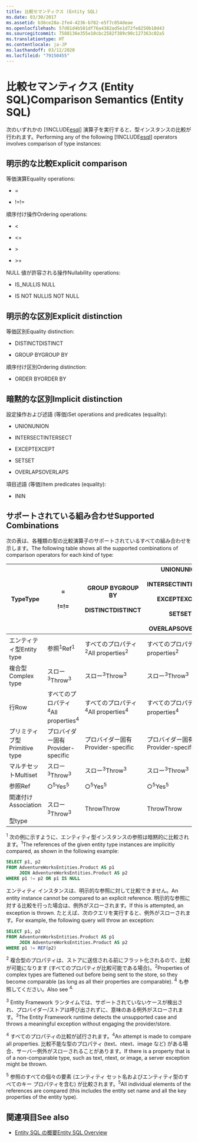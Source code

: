 ```yaml
---
title: 比較セマンティクス (Entity SQL)
ms.date: 03/30/2017
ms.assetid: b36ce28a-2fe4-4236-b782-e5f7c054deae
ms.openlocfilehash: 57d81d4b581df76a4382ad5e1d72fe8250b10d43
ms.sourcegitcommit: 7588136e355e10cbc2582f389c90c127363c02a5
ms.translationtype: HT
ms.contentlocale: ja-JP
ms.lasthandoff: 03/12/2020
ms.locfileid: "79150455"
---
```

# <a name="comparison-semantics-entity-sql"></a><span data-ttu-id="7200c-102">比較セマンティクス (Entity SQL)</span><span class="sxs-lookup"><span data-stu-id="7200c-102">Comparison Semantics (Entity SQL)</span></span>
<span data-ttu-id="7200c-103">次のいずれかの [!INCLUDE[esql](../../../../../../includes/esql-md.md)] 演算子を実行すると、型インスタンスの比較が行われます。</span><span class="sxs-lookup"><span data-stu-id="7200c-103">Performing any of the following [!INCLUDE[esql](../../../../../../includes/esql-md.md)] operators involves comparison of type instances:</span></span>  
  
## <a name="explicit-comparison"></a><span data-ttu-id="7200c-104">明示的な比較</span><span class="sxs-lookup"><span data-stu-id="7200c-104">Explicit comparison</span></span>  
 <span data-ttu-id="7200c-105">等価演算</span><span class="sxs-lookup"><span data-stu-id="7200c-105">Equality operations:</span></span>  
  
- =  
  
- <span data-ttu-id="7200c-106">!=</span><span class="sxs-lookup"><span data-stu-id="7200c-106">!=</span></span>  
  
 <span data-ttu-id="7200c-107">順序付け操作</span><span class="sxs-lookup"><span data-stu-id="7200c-107">Ordering operations:</span></span>  
  
- <  
  
- \<=  
  
- \>  
  
- \>=  
  
 <span data-ttu-id="7200c-108">NULL 値が許容される操作</span><span class="sxs-lookup"><span data-stu-id="7200c-108">Nullability operations:</span></span>  
  
- <span data-ttu-id="7200c-109">IS_NULL</span><span class="sxs-lookup"><span data-stu-id="7200c-109">IS NULL</span></span>  
  
- <span data-ttu-id="7200c-110">IS NOT NULL</span><span class="sxs-lookup"><span data-stu-id="7200c-110">IS NOT NULL</span></span>  
  
## <a name="explicit-distinction"></a><span data-ttu-id="7200c-111">明示的な区別</span><span class="sxs-lookup"><span data-stu-id="7200c-111">Explicit distinction</span></span>  
 <span data-ttu-id="7200c-112">等価区別</span><span class="sxs-lookup"><span data-stu-id="7200c-112">Equality distinction:</span></span>  
  
- <span data-ttu-id="7200c-113">DISTINCT</span><span class="sxs-lookup"><span data-stu-id="7200c-113">DISTINCT</span></span>  
  
- <span data-ttu-id="7200c-114">GROUP BY</span><span class="sxs-lookup"><span data-stu-id="7200c-114">GROUP BY</span></span>  
  
 <span data-ttu-id="7200c-115">順序付け区別</span><span class="sxs-lookup"><span data-stu-id="7200c-115">Ordering distinction:</span></span>  
  
- <span data-ttu-id="7200c-116">ORDER BY</span><span class="sxs-lookup"><span data-stu-id="7200c-116">ORDER BY</span></span>  
  
## <a name="implicit-distinction"></a><span data-ttu-id="7200c-117">暗黙的な区別</span><span class="sxs-lookup"><span data-stu-id="7200c-117">Implicit distinction</span></span>  
 <span data-ttu-id="7200c-118">設定操作および述語 (等価)</span><span class="sxs-lookup"><span data-stu-id="7200c-118">Set operations and predicates (equality):</span></span>  
  
- <span data-ttu-id="7200c-119">UNION</span><span class="sxs-lookup"><span data-stu-id="7200c-119">UNION</span></span>  
  
- <span data-ttu-id="7200c-120">INTERSECT</span><span class="sxs-lookup"><span data-stu-id="7200c-120">INTERSECT</span></span>  
  
- <span data-ttu-id="7200c-121">EXCEPT</span><span class="sxs-lookup"><span data-stu-id="7200c-121">EXCEPT</span></span>  
  
- <span data-ttu-id="7200c-122">SET</span><span class="sxs-lookup"><span data-stu-id="7200c-122">SET</span></span>  
  
- <span data-ttu-id="7200c-123">OVERLAPS</span><span class="sxs-lookup"><span data-stu-id="7200c-123">OVERLAPS</span></span>  
  
 <span data-ttu-id="7200c-124">項目述語 (等価)</span><span class="sxs-lookup"><span data-stu-id="7200c-124">Item predicates (equality):</span></span>  
  
- <span data-ttu-id="7200c-125">IN</span><span class="sxs-lookup"><span data-stu-id="7200c-125">IN</span></span>  
  
## <a name="supported-combinations"></a><span data-ttu-id="7200c-126">サポートされている組み合わせ</span><span class="sxs-lookup"><span data-stu-id="7200c-126">Supported Combinations</span></span>  
 <span data-ttu-id="7200c-127">次の表は、各種類の型の比較演算子のサポートされているすべての組み合わせを示します。</span><span class="sxs-lookup"><span data-stu-id="7200c-127">The following table shows all the supported combinations of comparison operators for each kind of type:</span></span>  
  
|<span data-ttu-id="7200c-128">**Type**</span><span class="sxs-lookup"><span data-stu-id="7200c-128">**Type**</span></span>|**=**<br /><br /> <span data-ttu-id="7200c-129">**!=**</span><span class="sxs-lookup"><span data-stu-id="7200c-129">**!=**</span></span>|<span data-ttu-id="7200c-130">**GROUP BY**</span><span class="sxs-lookup"><span data-stu-id="7200c-130">**GROUP BY**</span></span><br /><br /> <span data-ttu-id="7200c-131">**DISTINCT**</span><span class="sxs-lookup"><span data-stu-id="7200c-131">**DISTINCT**</span></span>|<span data-ttu-id="7200c-132">**UNION**</span><span class="sxs-lookup"><span data-stu-id="7200c-132">**UNION**</span></span><br /><br /> <span data-ttu-id="7200c-133">**INTERSECT**</span><span class="sxs-lookup"><span data-stu-id="7200c-133">**INTERSECT**</span></span><br /><br /> <span data-ttu-id="7200c-134">**EXCEPT**</span><span class="sxs-lookup"><span data-stu-id="7200c-134">**EXCEPT**</span></span><br /><br /> <span data-ttu-id="7200c-135">**SET**</span><span class="sxs-lookup"><span data-stu-id="7200c-135">**SET**</span></span><br /><br /> <span data-ttu-id="7200c-136">**OVERLAPS**</span><span class="sxs-lookup"><span data-stu-id="7200c-136">**OVERLAPS**</span></span>|<span data-ttu-id="7200c-137">**IN**</span><span class="sxs-lookup"><span data-stu-id="7200c-137">**IN**</span></span>|<span data-ttu-id="7200c-138">**<   <=**</span><span class="sxs-lookup"><span data-stu-id="7200c-138">**<   <=**</span></span><br /><br /> <span data-ttu-id="7200c-139">**>   >=**</span><span class="sxs-lookup"><span data-stu-id="7200c-139">**>   >=**</span></span>|<span data-ttu-id="7200c-140">**ORDER BY**</span><span class="sxs-lookup"><span data-stu-id="7200c-140">**ORDER BY**</span></span>|<span data-ttu-id="7200c-141">**IS NULL**</span><span class="sxs-lookup"><span data-stu-id="7200c-141">**IS NULL**</span></span><br /><br /> <span data-ttu-id="7200c-142">**IS NOT NULL**</span><span class="sxs-lookup"><span data-stu-id="7200c-142">**IS NOT NULL**</span></span>|  
|-|-|-|-|-|-|-|-|  
|<span data-ttu-id="7200c-143">エンティティ型</span><span class="sxs-lookup"><span data-stu-id="7200c-143">Entity type</span></span>|<span data-ttu-id="7200c-144">参照<sup>1</sup></span><span class="sxs-lookup"><span data-stu-id="7200c-144">Ref<sup>1</sup></span></span>|<span data-ttu-id="7200c-145">すべてのプロパティ<sup>2</sup></span><span class="sxs-lookup"><span data-stu-id="7200c-145">All properties<sup>2</sup></span></span>|<span data-ttu-id="7200c-146">すべてのプロパティ<sup>2</sup></span><span class="sxs-lookup"><span data-stu-id="7200c-146">All properties<sup>2</sup></span></span>|<span data-ttu-id="7200c-147">すべてのプロパティ<sup>2</sup></span><span class="sxs-lookup"><span data-stu-id="7200c-147">All properties<sup>2</sup></span></span>|<span data-ttu-id="7200c-148">スロー<sup>3</sup></span><span class="sxs-lookup"><span data-stu-id="7200c-148">Throw<sup>3</sup></span></span>|<span data-ttu-id="7200c-149">スロー<sup>3</sup></span><span class="sxs-lookup"><span data-stu-id="7200c-149">Throw<sup>3</sup></span></span>|<span data-ttu-id="7200c-150">参照<sup>1</sup></span><span class="sxs-lookup"><span data-stu-id="7200c-150">Ref<sup>1</sup></span></span>|  
|<span data-ttu-id="7200c-151">複合型</span><span class="sxs-lookup"><span data-stu-id="7200c-151">Complex type</span></span>|<span data-ttu-id="7200c-152">スロー<sup>3</sup></span><span class="sxs-lookup"><span data-stu-id="7200c-152">Throw<sup>3</sup></span></span>|<span data-ttu-id="7200c-153">スロー<sup>3</sup></span><span class="sxs-lookup"><span data-stu-id="7200c-153">Throw<sup>3</sup></span></span>|<span data-ttu-id="7200c-154">スロー<sup>3</sup></span><span class="sxs-lookup"><span data-stu-id="7200c-154">Throw<sup>3</sup></span></span>|<span data-ttu-id="7200c-155">スロー<sup>3</sup></span><span class="sxs-lookup"><span data-stu-id="7200c-155">Throw<sup>3</sup></span></span>|<span data-ttu-id="7200c-156">スロー<sup>3</sup></span><span class="sxs-lookup"><span data-stu-id="7200c-156">Throw<sup>3</sup></span></span>|<span data-ttu-id="7200c-157">スロー<sup>3</sup></span><span class="sxs-lookup"><span data-stu-id="7200c-157">Throw<sup>3</sup></span></span>|<span data-ttu-id="7200c-158">スロー<sup>3</sup></span><span class="sxs-lookup"><span data-stu-id="7200c-158">Throw<sup>3</sup></span></span>|  
|<span data-ttu-id="7200c-159">行</span><span class="sxs-lookup"><span data-stu-id="7200c-159">Row</span></span>|<span data-ttu-id="7200c-160">すべてのプロパティ<sup>4</sup></span><span class="sxs-lookup"><span data-stu-id="7200c-160">All properties<sup>4</sup></span></span>|<span data-ttu-id="7200c-161">すべてのプロパティ<sup>4</sup></span><span class="sxs-lookup"><span data-stu-id="7200c-161">All properties<sup>4</sup></span></span>|<span data-ttu-id="7200c-162">すべてのプロパティ<sup>4</sup></span><span class="sxs-lookup"><span data-stu-id="7200c-162">All properties<sup>4</sup></span></span>|<span data-ttu-id="7200c-163">スロー<sup>3</sup></span><span class="sxs-lookup"><span data-stu-id="7200c-163">Throw<sup>3</sup></span></span>|<span data-ttu-id="7200c-164">スロー<sup>3</sup></span><span class="sxs-lookup"><span data-stu-id="7200c-164">Throw<sup>3</sup></span></span>|<span data-ttu-id="7200c-165">すべてのプロパティ<sup>4</sup></span><span class="sxs-lookup"><span data-stu-id="7200c-165">All properties<sup>4</sup></span></span>|<span data-ttu-id="7200c-166">スロー<sup>3</sup></span><span class="sxs-lookup"><span data-stu-id="7200c-166">Throw<sup>3</sup></span></span>|  
|<span data-ttu-id="7200c-167">プリミティブ型</span><span class="sxs-lookup"><span data-stu-id="7200c-167">Primitive type</span></span>|<span data-ttu-id="7200c-168">プロバイダー固有</span><span class="sxs-lookup"><span data-stu-id="7200c-168">Provider-specific</span></span>|<span data-ttu-id="7200c-169">プロバイダー固有</span><span class="sxs-lookup"><span data-stu-id="7200c-169">Provider-specific</span></span>|<span data-ttu-id="7200c-170">プロバイダー固有</span><span class="sxs-lookup"><span data-stu-id="7200c-170">Provider-specific</span></span>|<span data-ttu-id="7200c-171">プロバイダー固有</span><span class="sxs-lookup"><span data-stu-id="7200c-171">Provider-specific</span></span>|<span data-ttu-id="7200c-172">プロバイダー固有</span><span class="sxs-lookup"><span data-stu-id="7200c-172">Provider-specific</span></span>|<span data-ttu-id="7200c-173">プロバイダー固有</span><span class="sxs-lookup"><span data-stu-id="7200c-173">Provider-specific</span></span>|<span data-ttu-id="7200c-174">プロバイダー固有</span><span class="sxs-lookup"><span data-stu-id="7200c-174">Provider-specific</span></span>|  
|<span data-ttu-id="7200c-175">マルチセット</span><span class="sxs-lookup"><span data-stu-id="7200c-175">Multiset</span></span>|<span data-ttu-id="7200c-176">スロー<sup>3</sup></span><span class="sxs-lookup"><span data-stu-id="7200c-176">Throw<sup>3</sup></span></span>|<span data-ttu-id="7200c-177">スロー<sup>3</sup></span><span class="sxs-lookup"><span data-stu-id="7200c-177">Throw<sup>3</sup></span></span>|<span data-ttu-id="7200c-178">スロー<sup>3</sup></span><span class="sxs-lookup"><span data-stu-id="7200c-178">Throw<sup>3</sup></span></span>|<span data-ttu-id="7200c-179">スロー<sup>3</sup></span><span class="sxs-lookup"><span data-stu-id="7200c-179">Throw<sup>3</sup></span></span>|<span data-ttu-id="7200c-180">スロー<sup>3</sup></span><span class="sxs-lookup"><span data-stu-id="7200c-180">Throw<sup>3</sup></span></span>|<span data-ttu-id="7200c-181">スロー<sup>3</sup></span><span class="sxs-lookup"><span data-stu-id="7200c-181">Throw<sup>3</sup></span></span>|<span data-ttu-id="7200c-182">スロー<sup>3</sup></span><span class="sxs-lookup"><span data-stu-id="7200c-182">Throw<sup>3</sup></span></span>|  
|<span data-ttu-id="7200c-183">参照</span><span class="sxs-lookup"><span data-stu-id="7200c-183">Ref</span></span>|<span data-ttu-id="7200c-184">○<sup>5</sup></span><span class="sxs-lookup"><span data-stu-id="7200c-184">Yes<sup>5</sup></span></span>|<span data-ttu-id="7200c-185">○<sup>5</sup></span><span class="sxs-lookup"><span data-stu-id="7200c-185">Yes<sup>5</sup></span></span>|<span data-ttu-id="7200c-186">○<sup>5</sup></span><span class="sxs-lookup"><span data-stu-id="7200c-186">Yes<sup>5</sup></span></span>|<span data-ttu-id="7200c-187">○<sup>5</sup></span><span class="sxs-lookup"><span data-stu-id="7200c-187">Yes<sup>5</sup></span></span>|<span data-ttu-id="7200c-188">Throw</span><span class="sxs-lookup"><span data-stu-id="7200c-188">Throw</span></span>|<span data-ttu-id="7200c-189">Throw</span><span class="sxs-lookup"><span data-stu-id="7200c-189">Throw</span></span>|<span data-ttu-id="7200c-190">○<sup>5</sup></span><span class="sxs-lookup"><span data-stu-id="7200c-190">Yes<sup>5</sup></span></span>|  
|<span data-ttu-id="7200c-191">関連付け</span><span class="sxs-lookup"><span data-stu-id="7200c-191">Association</span></span><br /><br /> <span data-ttu-id="7200c-192">型</span><span class="sxs-lookup"><span data-stu-id="7200c-192">type</span></span>|<span data-ttu-id="7200c-193">スロー<sup>3</sup></span><span class="sxs-lookup"><span data-stu-id="7200c-193">Throw<sup>3</sup></span></span>|<span data-ttu-id="7200c-194">Throw</span><span class="sxs-lookup"><span data-stu-id="7200c-194">Throw</span></span>|<span data-ttu-id="7200c-195">Throw</span><span class="sxs-lookup"><span data-stu-id="7200c-195">Throw</span></span>|<span data-ttu-id="7200c-196">Throw</span><span class="sxs-lookup"><span data-stu-id="7200c-196">Throw</span></span>|<span data-ttu-id="7200c-197">スロー<sup>3</sup></span><span class="sxs-lookup"><span data-stu-id="7200c-197">Throw<sup>3</sup></span></span>|<span data-ttu-id="7200c-198">スロー<sup>3</sup></span><span class="sxs-lookup"><span data-stu-id="7200c-198">Throw<sup>3</sup></span></span>|<span data-ttu-id="7200c-199">スロー<sup>3</sup></span><span class="sxs-lookup"><span data-stu-id="7200c-199">Throw<sup>3</sup></span></span>|  
  
 <span data-ttu-id="7200c-200"><sup>1</sup> 次の例に示すように、エンティティ型インスタンスの参照は暗黙的に比較されます。</span><span class="sxs-lookup"><span data-stu-id="7200c-200"><sup>1</sup>The references of the given entity type instances are implicitly compared, as shown in the following example:</span></span>  
  
```sql  
SELECT p1, p2
FROM AdventureWorksEntities.Product AS p1
     JOIN AdventureWorksEntities.Product AS p2
WHERE p1 != p2 OR p1 IS NULL  
```  
  
 <span data-ttu-id="7200c-201">エンティティ インスタンスは、明示的な参照に対して比較できません。</span><span class="sxs-lookup"><span data-stu-id="7200c-201">An entity instance cannot be compared to an explicit reference.</span></span> <span data-ttu-id="7200c-202">明示的な参照に対する比較を行った場合は、例外がスローされます。</span><span class="sxs-lookup"><span data-stu-id="7200c-202">If this is attempted, an exception is thrown.</span></span> <span data-ttu-id="7200c-203">たとえば、次のクエリを実行すると、例外がスローされます。</span><span class="sxs-lookup"><span data-stu-id="7200c-203">For example, the following query will throw an exception:</span></span>  
  
```sql  
SELECT p1, p2
FROM AdventureWorksEntities.Product AS p1
     JOIN AdventureWorksEntities.Product AS p2
WHERE p1 != REF(p2)  
```  
  
 <span data-ttu-id="7200c-204"><sup>2</sup> 複合型のプロパティは、ストアに送信される前にフラット化されるので、比較が可能になります (すべてのプロパティが比較可能である場合)。</span><span class="sxs-lookup"><span data-stu-id="7200c-204"><sup>2</sup>Properties of complex types are flattened out before being sent to the store, so they become comparable (as long as all their properties are comparable).</span></span> <span data-ttu-id="7200c-205"><sup>4</sup> も参照してください。</span><span class="sxs-lookup"><span data-stu-id="7200c-205">Also see <sup>4.</sup></span></span>  
  
 <span data-ttu-id="7200c-206"><sup>3</sup> Entity Framework ランタイムでは、サポートされていないケースが検出され、プロバイダー/ストアは呼び出されずに、意味のある例外がスローされます。</span><span class="sxs-lookup"><span data-stu-id="7200c-206"><sup>3</sup>The Entity Framework runtime detects the unsupported case and throws a meaningful exception without engaging the provider/store.</span></span>  
  
 <span data-ttu-id="7200c-207"><sup>4</sup> すべてのプロパティの比較が試行されます。</span><span class="sxs-lookup"><span data-stu-id="7200c-207"><sup>4</sup>An attempt is made to compare all properties.</span></span> <span data-ttu-id="7200c-208">比較不能な型のプロパティ (text、ntext、image など) がある場合、サーバー例外がスローされることがあります。</span><span class="sxs-lookup"><span data-stu-id="7200c-208">If there is a property that is of a non-comparable type, such as text, ntext, or image, a server exception might be thrown.</span></span>  
  
 <span data-ttu-id="7200c-209"><sup>5</sup> 参照のすべての個々の要素 (エンティティ セット名およびエンティティ型のすべてのキー プロパティを含む) が比較されます。</span><span class="sxs-lookup"><span data-stu-id="7200c-209"><sup>5</sup>All individual elements of the references are compared (this includes the entity set name and all the key properties of the entity type).</span></span>  
  
## <a name="see-also"></a><span data-ttu-id="7200c-210">関連項目</span><span class="sxs-lookup"><span data-stu-id="7200c-210">See also</span></span>

- [<span data-ttu-id="7200c-211">Entity SQL の概要</span><span class="sxs-lookup"><span data-stu-id="7200c-211">Entity SQL Overview</span></span>](entity-sql-overview.md)
